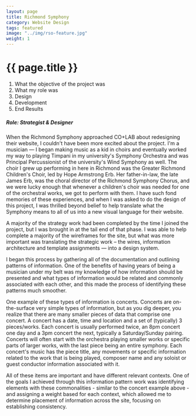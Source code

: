 ```yaml
---
layout: page
title: Richmond Symphony
category: Website Design
tags: featured
image: "../img/rso-feature.jpg"
weight: 1
---
```


<h1>{{ page.title }}</h1>

1. What the objective of the project was
2. What my role was
3. Design
4. Development
5. End Results

##### Role: Strategist & Designer

When the Richmond Symphony approached CO+LAB about redesigning their website, I couldn't have been more excited about the project. I'm a musician — I began making music as a kid in choirs and eventually worked my way to playing Timpani in my university's Symphony Orchestra and was Principal Percussionist of the university's Wind Symphony as well. The choir I grew up performing in here in Richmond was the Greater Richmond Children's Choir, led by Hope Armstrong Erb. Her father-in-law, the late James Erb, was the choral director of the Richmond Symphony Chorus, and we were lucky enough that whenever a children's choir was needed for one of the orchestral works, we got to perform with them. I have such fond memories of these experiences, and when I was asked to do the design of this project, I was thrilled beyond belief to help translate what the Symphony means to all of us into a new visual language for their website.

A majority of the strategy work had been completed by the time I joined the project, but I was brought in at the tail end of that phase. I was able to help complete a majority of the wireframes for the site, but what was more important was translating the strategic work – the wires, information architecture and template assignments — into a design system. 

I began this process by gathering all of the documentation and outlining patterns of information. One of the benefits of having years of being a musician under my belt was my knowledge of how information should be presented and what types of information would be related and commonly associated with each other, and this made the process of identifying these patterns much smoother.

One example of these types of information is concerts. Concerts are on-the-surface very simple types of information, but as you dig deeper, you realize that there are many smaller pieces of data that comprise one concert. A concert has a date, time and location and a set of (typically) 3 pieces/works. Each concert is usually performed twice, an 8pm concert one day and a 3pm concert the next, typically a Saturday/Sunday pairing. Concerts will often start with the orchestra playing smaller works or specific parts of larger works, with the last piece being an entire symphony. Each concert's music has the piece title, any movements or specific information related to the work that is being played, composer name and any soloist or guest conductor information associated with it.

All of these items are important and have different relevant contexts. One of the goals I achieved through this information pattern work was identifying elements with these commonalities - similar to the concert example above -  and assigning a weight based for each context, which allowed me to determine placement of information across the site, focusing on establishing consistency.